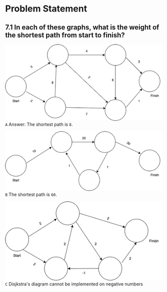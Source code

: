 # Problem Statement

## 7.1 In each of these graphs, what is the weight of the shortest path from start to finish?

![A](../assets/7.1.a_graph.png)
`` A ``
Answer:
The shortest path is `8`.

![B](../assets/7.1.b_graph.png)
`` B ``
The shortest path is `60`.

![C](../assets/7.1.c_graph.png)
`` C ``
Disjkstra's diagram cannot be implemented on negative numbers